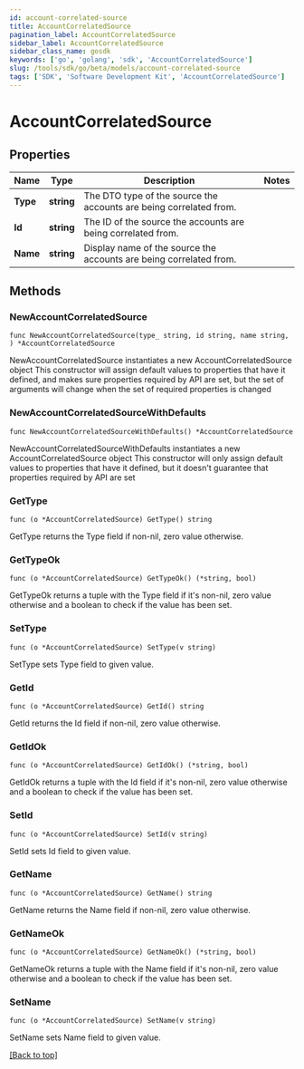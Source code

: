 ```yaml
---
id: account-correlated-source
title: AccountCorrelatedSource
pagination_label: AccountCorrelatedSource
sidebar_label: AccountCorrelatedSource
sidebar_class_name: gosdk
keywords: ['go', 'golang', 'sdk', 'AccountCorrelatedSource'] 
slug: /tools/sdk/go/beta/models/account-correlated-source
tags: ['SDK', 'Software Development Kit', 'AccountCorrelatedSource']
---
```


# AccountCorrelatedSource

## Properties

Name | Type | Description | Notes
------------ | ------------- | ------------- | -------------
**Type** |  **string** | The DTO type of the source the accounts are being correlated from. | 
**Id** |  **string** | The ID of the source the accounts are being correlated from. | 
**Name** |  **string** | Display name of the source the accounts are being correlated from. | 

## Methods

### NewAccountCorrelatedSource

`func NewAccountCorrelatedSource(type_ string, id string, name string, ) *AccountCorrelatedSource`

NewAccountCorrelatedSource instantiates a new AccountCorrelatedSource object
This constructor will assign default values to properties that have it defined,
and makes sure properties required by API are set, but the set of arguments
will change when the set of required properties is changed

### NewAccountCorrelatedSourceWithDefaults

`func NewAccountCorrelatedSourceWithDefaults() *AccountCorrelatedSource`

NewAccountCorrelatedSourceWithDefaults instantiates a new AccountCorrelatedSource object
This constructor will only assign default values to properties that have it defined,
but it doesn't guarantee that properties required by API are set

### GetType

`func (o *AccountCorrelatedSource) GetType() string`

GetType returns the Type field if non-nil, zero value otherwise.

### GetTypeOk

`func (o *AccountCorrelatedSource) GetTypeOk() (*string, bool)`

GetTypeOk returns a tuple with the Type field if it's non-nil, zero value otherwise
and a boolean to check if the value has been set.

### SetType

`func (o *AccountCorrelatedSource) SetType(v string)`

SetType sets Type field to given value.


### GetId

`func (o *AccountCorrelatedSource) GetId() string`

GetId returns the Id field if non-nil, zero value otherwise.

### GetIdOk

`func (o *AccountCorrelatedSource) GetIdOk() (*string, bool)`

GetIdOk returns a tuple with the Id field if it's non-nil, zero value otherwise
and a boolean to check if the value has been set.

### SetId

`func (o *AccountCorrelatedSource) SetId(v string)`

SetId sets Id field to given value.


### GetName

`func (o *AccountCorrelatedSource) GetName() string`

GetName returns the Name field if non-nil, zero value otherwise.

### GetNameOk

`func (o *AccountCorrelatedSource) GetNameOk() (*string, bool)`

GetNameOk returns a tuple with the Name field if it's non-nil, zero value otherwise
and a boolean to check if the value has been set.

### SetName

`func (o *AccountCorrelatedSource) SetName(v string)`

SetName sets Name field to given value.



[[Back to top]](#) 


